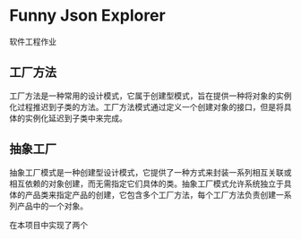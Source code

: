 # Funny Json Explorer
软件工程作业

## 工厂方法
工厂方法是一种常用的设计模式，它属于创建型模式，旨在提供一种将对象的实例化过程推迟到子类的方法。工厂方法模式通过定义一个创建对象的接口，但是将具体的实例化延迟到子类中来完成。

## 抽象工厂
抽象工厂模式是一种创建型设计模式，它提供了一种方式来封装一系列相互关联或相互依赖的对象创建，而无需指定它们具体的类。抽象工厂模式允许系统独立于具体的产品类来指定产品的创建，它包含多个工厂方法，每个工厂方法负责创建一系列产品中的一个对象。

在本项目中实现了两个